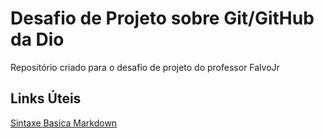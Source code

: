 # Desafio de Projeto sobre Git/GitHub da Dio
Repositório criado para o desafio de projeto do professor FalvoJr

## Links Úteis
[Sintaxe Basica Markdown](https://www.markdownguide.org/basic-syntax/)
